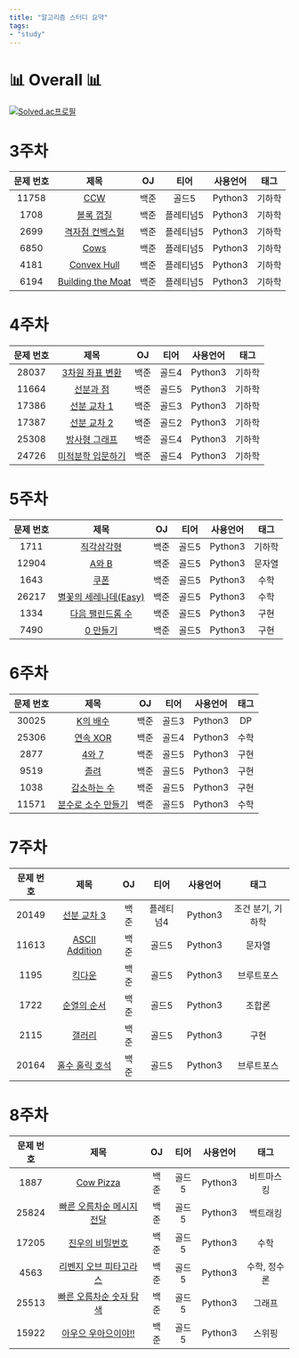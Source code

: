 ```yaml
---
title: "알고리즘 스터디 요약"
tags:
- "study"
---
```


# 📊 Overall 📊
[![Solved.ac프로필](http://mazassumnida.wtf/api/v2/generate_badge?boj=bmchun00)](https://solved.ac/bmchun00)

# 3주차

|문제 번호|제목|OJ|티어|사용언어|태그
|:---:|:---:|:---:|:---:|:---:|:---:|
|11758|[CCW](https://bmchun00.github.io/alstu26/)|백준|골드5|Python3|기하학|
|1708|[볼록 껍질](https://bmchun00.github.io/alstu27/)|백준|플레티넘5|Python3|기하학|
|2699|[격자점 컨벡스헐](https://bmchun00.github.io/alstu28/)|백준|플레티넘5|Python3|기하학|
|6850|[Cows](https://bmchun00.github.io/alstu29/)|백준|플레티넘5|Python3|기하학|
|4181|[Convex Hull](https://bmchun00.github.io/alstu30/)|백준|플레티넘5|Python3|기하학|
|6194|[Building the Moat](https://bmchun00.github.io/alstu31/)|백준|플레티넘5|Python3|기하학|

# 4주차

|문제 번호|제목|OJ|티어|사용언어|태그
|:---:|:---:|:---:|:---:|:---:|:---:|
|28037|[3차원 좌표 변환](https://bmchun00.github.io/alstu32/)|백준|골드4|Python3|기하학|
|11664|[선분과 점](https://bmchun00.github.io/alstu33/)|백준|골드5|Python3|기하학|
|17386|[선분 교차 1](https://bmchun00.github.io/alstu34/)|백준|골드3|Python3|기하학|
|17387|[선분 교차 2](https://bmchun00.github.io/alstu35/)|백준|골드2|Python3|기하학|
|25308|[방사형 그래프](https://bmchun00.github.io/alstu36/)|백준|골드4|Python3|기하학|
|24726|[미적분학 입문하기](https://bmchun00.github.io/alstu37/)|백준|골드4|Python3|기하학|

# 5주차

|문제 번호|제목|OJ|티어|사용언어|태그
|:---:|:---:|:---:|:---:|:---:|:---:|
|1711|[직각삼각형](https://bmchun00.github.io/alstu38/)|백준|골드5|Python3|기하학|
|12904|[A와 B](https://bmchun00.github.io/alstu39/)|백준|골드5|Python3|문자열|
|1643|[쿠폰](https://bmchun00.github.io/alstu40/)|백준|골드5|Python3|수학|
|26217|[별꽃의 세레나데(Easy)](https://bmchun00.github.io/alstu41/)|백준|골드5|Python3|수학|
|1334|[다음 팰린드롬 수](https://bmchun00.github.io/alstu42/)|백준|골드5|Python3|구현|
|7490|[0 만들기](https://bmchun00.github.io/alstu43/)|백준|골드5|Python3|구현|

# 6주차

|문제 번호|제목|OJ|티어|사용언어|태그
|:---:|:---:|:---:|:---:|:---:|:---:|
|30025|[K의 배수](https://bmchun00.github.io/alstu44/)|백준|골드3|Python3|DP|
|25306|[연속 XOR](https://bmchun00.github.io/alstu45/)|백준|골드4|Python3|수학|
|2877|[4와 7](https://bmchun00.github.io/alstu46/)|백준|골드5|Python3|구현|
|9519|[졸려](https://bmchun00.github.io/alstu47/)|백준|골드5|Python3|구현|
|1038|[감소하는 수](https://bmchun00.github.io/alstu48/)|백준|골드5|Python3|구현|
|11571|[분수로 소수 만들기](https://bmchun00.github.io/alstu49/)|백준|골드5|Python3|수학|

# 7주차

|문제 번호|제목|OJ|티어|사용언어|태그
|:---:|:---:|:---:|:---:|:---:|:---:|
|20149|[선분 교차 3](https://bmchun00.github.io/alstu50/)|백준|플레티넘4|Python3|조건 분기, 기하학|
|11613|[ASCII Addition](https://bmchun00.github.io/alstu51/)|백준|골드5|Python3|문자열|
|1195|[킥다운](https://bmchun00.github.io/alstu52/)|백준|골드5|Python3|브루트포스|
|1722|[순열의 순서](https://bmchun00.github.io/alstu53/)|백준|골드5|Python3|조합론|
|2115|[갤러리](https://bmchun00.github.io/alstu54/)|백준|골드5|Python3|구현|
|20164|[홀수 홀릭 호석](https://bmchun00.github.io/alstu55/)|백준|골드5|Python3|브루트포스|

# 8주차

|문제 번호|제목|OJ|티어|사용언어|태그
|:---:|:---:|:---:|:---:|:---:|:---:|
|1887|[Cow Pizza](https://bmchun00.github.io/alstu56/)|백준|골드5|Python3|비트마스킹|
|25824|[빠른 오름차순 메시지 전달](https://bmchun00.github.io/alstu57/)|백준|골드5|Python3|백트래킹|
|17205|[진우의 비밀번호](https://bmchun00.github.io/alstu58/)|백준|골드5|Python3|수학|
|4563|[리벤지 오브 피타고라스](https://bmchun00.github.io/alstu59/)|백준|골드5|Python3|수학, 정수론|
|25513|[빠른 오름차순 숫자 탐색](https://bmchun00.github.io/alstu60/)|백준|골드5|Python3|그래프|
|15922|[아우으 우아으이야!!](https://bmchun00.github.io/alstu61/)|백준|골드5|Python3|스위핑|
